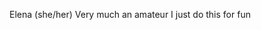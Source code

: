 Elena (she/her)
Very much an amateur
I just do this for fun

<!---
campfirelena/campfirelena is a ✨ special ✨ repository because its `README.md` (this file) appears on your GitHub profile.
You can click the Preview link to take a look at your changes.
--->
